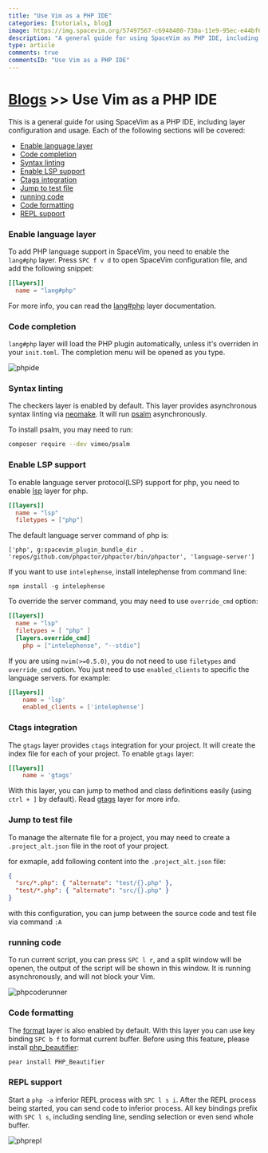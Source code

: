 ```yaml
---
title: "Use Vim as a PHP IDE"
categories: [tutorials, blog]
image: https://img.spacevim.org/57497567-c6948480-730a-11e9-95ec-e44bf6e79984.png
description: "A general guide for using SpaceVim as PHP IDE, including layer configuration, requiems installation and usage."
type: article
comments: true
commentsID: "Use Vim as a PHP IDE"
---
```


# [Blogs](../blog/) >> Use Vim as a PHP IDE

This is a general guide for using SpaceVim as a PHP IDE, including layer configuration and usage.
Each of the following sections will be covered:

<!-- vim-markdown-toc GFM -->

- [Enable language layer](#enable-language-layer)
- [Code completion](#code-completion)
- [Syntax linting](#syntax-linting)
- [Enable LSP support](#enable-lsp-support)
- [Ctags integration](#ctags-integration)
- [Jump to test file](#jump-to-test-file)
- [running code](#running-code)
- [Code formatting](#code-formatting)
- [REPL support](#repl-support)

<!-- vim-markdown-toc -->

### Enable language layer

To add PHP language support in SpaceVim, you need to enable the `lang#php` layer. Press `SPC f v d` to open
SpaceVim configuration file, and add the following snippet:

```toml
[[layers]]
  name = "lang#php"
```

For more info, you can read the [lang#php](../layers/lang/php/) layer documentation.

### Code completion

`lang#php` layer will load the PHP plugin automatically, unless it's overriden in your `init.toml`.
The completion menu will be opened as you type.

![phpide](https://img.spacevim.org/57497567-c6948480-730a-11e9-95ec-e44bf6e79984.png)

### Syntax linting

The checkers layer is enabled by default. This layer provides asynchronous syntax linting via [neomake](https://github.com/neomake/neomake).
It will run [psalm](https://github.com/vimeo/psalm) asynchronously.

To install psalm, you may need to run:

```sh
composer require --dev vimeo/psalm
```

### Enable LSP support

To enable language server protocol(LSP) support for php,
you need to enable [lsp](../layers/language-server-protocol/) layer for php.

```toml
[[layers]]
  name = "lsp"
  filetypes = ["php"]
```

The default language server command of php is:

```
['php', g:spacevim_plugin_bundle_dir . 'repos/github.com/phpactor/phpactor/bin/phpactor', 'language-server']
```

If you want to use `intelephense`, install intelephense from command line:

```
npm install -g intelephense
```

To override the server command, you may need to use `override_cmd` option:

```toml
[[layers]]
  name = "lsp"
  filetypes = [ "php" ]
  [layers.override_cmd]
    php = ["intelephense", "--stdio"]
```

If you are using `nvim(>=0.5.0)`, you do not need to use `filetypes` and `override_cmd` option. 
You just need to use `enabled_clients` to specific the language servers.
for example:

```toml
[[layers]]
    name = 'lsp'
    enabled_clients = ['intelephense']
```

### Ctags integration

The `gtags` layer provides `ctags` integration for your project. It will create the index file for
each of your project. To enable `gtags` layer:

```toml
[[layers]]
    name = 'gtags'
```

With this layer, you can jump to method and class definitions easily (using `ctrl + ]` by default).
Read [gtags](../layers/gtags/) layer for more info.

### Jump to test file

To manage the alternate file for a project, you may need to create a `.project_alt.json` file in the root of your
project.

for exmaple, add following content into the `.project_alt.json` file:

```json
{
  "src/*.php": { "alternate": "test/{}.php" },
  "test/*.php": { "alternate": "src/{}.php" }
}
```

with this configuration, you can jump between the source code and test file via command `:A`

### running code

To run current script, you can press `SPC l r`, and a split window
will be openen, the output of the script will be shown in this window.
It is running asynchronously, and will not block your Vim.

![phpcoderunner](https://img.spacevim.org/57496602-79aeaf00-7306-11e9-8c18-32f00bd28307.gif)

### Code formatting

The [format](../layers/format/) layer is also enabled by default.
With this layer you can use key binding `SPC b f` to format current buffer.
Before using this feature, please install [php_beautifier](http://phpbeautifier.com/):

```sh
pear install PHP_Beautifier
```

### REPL support

Start a `php -a` inferior REPL process with `SPC l s i`. After the REPL process being started, you can
send code to inferior process. All key bindings prefix with `SPC l s`, including sending line, sending selection or even
send whole buffer.

![phprepl](https://img.spacevim.org/57497156-0ce8e400-7309-11e9-8628-da42d6f8432e.gif)
